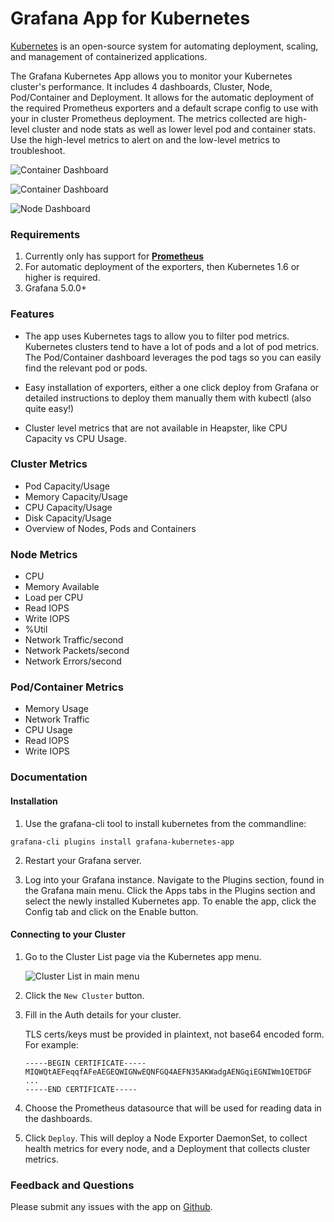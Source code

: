 # Grafana App for Kubernetes

[Kubernetes](http://kubernetes.io/) is an open-source system for automating deployment, scaling, and management of containerized applications.

The Grafana Kubernetes App allows you to monitor your Kubernetes cluster's performance. It includes 4 dashboards, Cluster, Node, Pod/Container and Deployment. It allows for the automatic deployment of the required Prometheus exporters and a default scrape config to use with your in cluster Prometheus deployment. The metrics collected are high-level cluster and node stats as well as lower level pod and container stats. Use the high-level metrics to alert on and the low-level metrics to troubleshoot.

![Container Dashboard](https://github.com/grafana/kubernetes-app/blob/master/src/img/cluster-dashboard-screenshot.png?raw=true)

![Container Dashboard](https://github.com/grafana/kubernetes-app/blob/master/src/img/container-dashboard-screenshot.png?raw=true)

![Node Dashboard](https://github.com/grafana/kubernetes-app/blob/master/src/img/node-dashboard-screenshot.png?raw=true)

### Requirements

1. Currently only has support for [**Prometheus**](https://prometheus.io/docs/prometheus/latest/querying/basics/)
2. For automatic deployment of the exporters, then Kubernetes 1.6 or higher is required.
3. Grafana 5.0.0+

### Features

- The app uses Kubernetes tags to allow you to filter pod metrics. Kubernetes clusters tend to have a lot of pods and a lot of pod metrics. The Pod/Container dashboard leverages the pod tags so you can easily find the relevant pod or pods.

- Easy installation of exporters, either a one click deploy from Grafana or detailed instructions to deploy them manually them with kubectl (also quite easy!)

- Cluster level metrics that are not available in Heapster, like CPU Capacity vs CPU Usage.

### Cluster Metrics

- Pod Capacity/Usage
- Memory Capacity/Usage
- CPU Capacity/Usage
- Disk Capacity/Usage
- Overview of Nodes, Pods and Containers

### Node Metrics

- CPU
- Memory Available
- Load per CPU
- Read IOPS
- Write IOPS
- %Util
- Network Traffic/second
- Network Packets/second
- Network Errors/second

### Pod/Container Metrics

- Memory Usage
- Network Traffic
- CPU Usage
- Read IOPS
- Write IOPS

### Documentation

#### Installation

1. Use the grafana-cli tool to install kubernetes from the commandline:

```
grafana-cli plugins install grafana-kubernetes-app
```

2. Restart your Grafana server.

3. Log into your Grafana instance. Navigate to the Plugins section, found in the Grafana main menu. Click the Apps tabs in the Plugins section and select the newly installed Kubernetes app. To enable the app, click the Config tab and click on the Enable button.

#### Connecting to your Cluster

1. Go to the Cluster List page via the Kubernetes app menu.

    ![Cluster List in main menu](https://github.com/grafana/kubernetes-app/blob/master/src/img/app-menu-screenshot.png?raw=true)

2. Click the `New Cluster` button.

3. Fill in the Auth details for your cluster.

     TLS certs/keys must be provided in plaintext, not base64 encoded form. For example:
     ```
     -----BEGIN CERTIFICATE-----
    MIQWQtAEFeqqfAFeAEGEQWIGNwEQNFGQ4AEFN35AKWadgAENGqiEGNIWm1QETDGF
     ...
     -----END CERTIFICATE-----
     ```

4. Choose the Prometheus datasource that will be used for reading data in the dashboards.

6. Click `Deploy`. This will deploy a Node Exporter DaemonSet, to collect health metrics for every node, and a Deployment that collects cluster metrics.

### Feedback and Questions

Please submit any issues with the app on [Github](https://github.com/grafana/kubernetes-app/issues).
